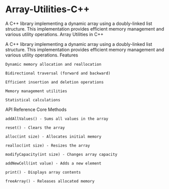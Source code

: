 # Array-Utilities-C++
A C++ library implementing a dynamic array using a doubly-linked list structure. This implementation provides efficient memory management and various utility operations.
Array Utilities in C++

A C++ library implementing a dynamic array using a doubly-linked list structure. This implementation provides efficient memory management and various utility operations.
Features

    Dynamic memory allocation and reallocation

    Bidirectional traversal (forward and backward)

    Efficient insertion and deletion operations

    Memory management utilities

    Statistical calculations

API Reference
Core Methods

    addAllValues() - Sums all values in the array

    reset() - Clears the array

    alloc(int size) - Allocates initial memory

    realloc(int size) - Resizes the array

    modifyCapacity(int size) - Changes array capacity

    addNewCell(int value) - Adds a new element

    print() - Displays array contents

    freeArray() - Releases allocated memory
